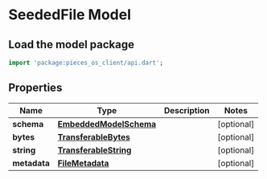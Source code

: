 # SeededFile Model

## Load the model package
```dart
import 'package:pieces_os_client/api.dart';
```

## Properties
Name | Type | Description | Notes
------------ | ------------- | ------------- | -------------
**schema** | [**EmbeddedModelSchema**](EmbeddedModelSchema) |  | [optional] 
**bytes** | [**TransferableBytes**](TransferableBytes) |  | [optional] 
**string** | [**TransferableString**](TransferableString) |  | [optional] 
**metadata** | [**FileMetadata**](FileMetadata) |  | [optional] 




